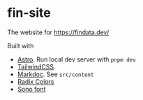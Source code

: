 # fin-site

The website for https://findata.dev/

Built with

- [Astro](https://astro.build/). Run local dev server with `pnpm dev`
- [TailwindCSS](https://tailwindcss.com/).
- [Markdoc](https://markdoc.dev/). See `src/content`
- [Radix Colors](https://www.radix-ui.com/colors)
- [Sono font](https://etceteratype.co/sono)
